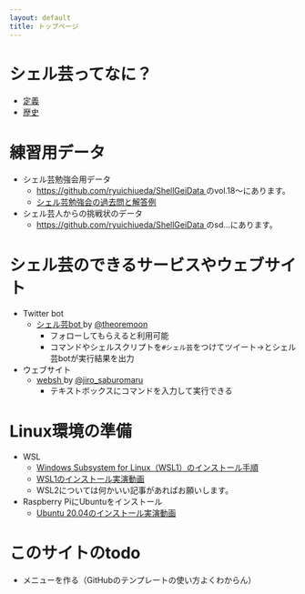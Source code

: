 ```yaml
---
layout: default
title: トップページ
---
```


# シェル芸ってなに？


* [定義 <i class="fa fa-external-link"></i>](https://b.ueda.tech/?page=01434#%E3%82%B7%E3%82%A7%E3%83%AB%E8%8A%B8%E3%81%AE%E5%AE%9A%E7%BE%A9%E3%83%90%E3%83%BC%E3%82%B8%E3%83%A7%E3%83%B311)
* [歴史](history.html)


# 練習用データ

* シェル芸勉強会用データ
    * [https://github.com/ryuichiueda/ShellGeiData <i class="fa fa-external-link"></i>](https://github.com/ryuichiueda/ShellGeiData) のvol.18〜にあります。
    * [シェル芸勉強会の過去問と解答例  <i class="fa fa-external-link"></i>](https://b.ueda.tech/?page=00684)
* シェル芸人からの挑戦状のデータ
    * [https://github.com/ryuichiueda/ShellGeiData  <i class="fa fa-external-link"></i>](https://github.com/ryuichiueda/ShellGeiData) のsd...にあります。


# シェル芸のできるサービスやウェブサイト

* Twitter bot
    * [シェル芸bot <i class="fa fa-external-link"></i>](https://twitter.com/minyoruminyon) by [@theoremoon](https://twitter.com/theoremoon)
        * フォローしてもらえると利用可能
        * コマンドやシェルスクリプトを`#シェル芸`をつけてツイート→とシェル芸botが実行結果を出力
* ウェブサイト
    * [websh <i class="fa fa-external-link"></i>](https://websh.jiro4989.com/) by [@jiro_saburomaru](https://twitter.com/jiro_saburomaru)
        * テキストボックスにコマンドを入力して実行できる

# Linux環境の準備


* WSL
    * [Windows Subsystem for Linux（WSL1）のインストール手順](WSL20200328.html)
    * [WSL1のインストール実演動画 <i class="fa fa-external-link"></i>](https://youtu.be/JAszcQ8IEwg)
    * WSL2については何かいい記事があればお願いします。
* Raspberry PiにUbuntuをインストール
    * [Ubuntu 20.04のインストール実演動画 <i class="fa fa-external-link"></i>](https://youtu.be/78tRID_3VVw)


# このサイトのtodo

* メニューを作る（GitHubのテンプレートの使い方よくわからん）
